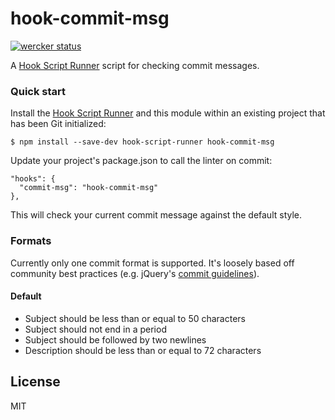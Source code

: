# hook-commit-msg

[![wercker status](https://app.wercker.com/status/7175563270c6d6a2307fbe02f40a0be1/s/master "wercker status")](https://app.wercker.com/project/bykey/7175563270c6d6a2307fbe02f40a0be1)

A [Hook Script Runner](https://github.com/mmwtsn/hook-script-runner) script for checking commit messages.

### Quick start

Install the [Hook Script Runner](https://github.com/mmwtsn/hook-script-runner) and this module within an existing project that has been Git initialized:

```
$ npm install --save-dev hook-script-runner hook-commit-msg
```

Update your project's package.json to call the linter on commit:

```
"hooks": {
  "commit-msg": "hook-commit-msg"
},
```

This will check your current commit message against the default style.

### Formats

Currently only one commit format is supported. It's loosely based off community
best practices (e.g. jQuery's [commit guidelines](https://contribute.jquery.org/commits-and-pull-requests/#commit-guidelines)).

#### Default

- Subject should be less than or equal to 50 characters
- Subject should not end in a period
- Subject should be followed by two newlines
- Description should be less than or equal to 72 characters

## License

MIT
